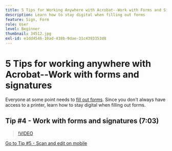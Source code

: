 ```yaml
---
title: 5 Tips for Working Anywhere with Acrobat--Work with Forms and Signatures
description: Learn how to stay digital when filling out forms
feature: Sign, Form
role: User
level: Beginner
thumbnail: 34512.jpg
exl-id: e1dd4546-10ad-438b-9dae-31c4393353d8
---
```

# 5 Tips for working anywhere with Acrobat--Work with forms and signatures

Everyone at some point needs to [fill out forms](https://www.adobe.com/acrobat/online/sign-pdf.html). Since you don't always have access to a printer, learn how to stay digital when filling out forms.

## Tip #4 - Work with forms and signatures (7:03)

>[!VIDEO](https://video.tv.adobe.com/v/34512?quality=12&learn=on&hidetitle=true)

[Go to Tip #5 - Scan and edit on mobile](scan-and-edit-on-mobile.md)